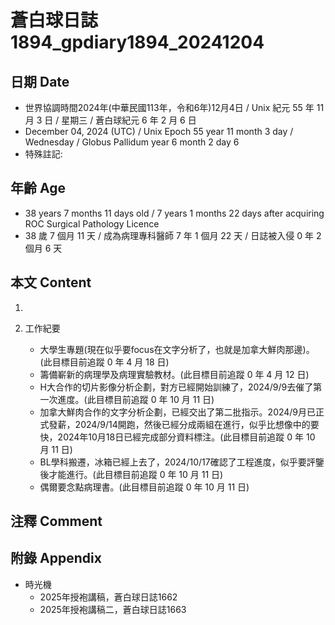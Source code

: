 [_metadata_:encoding]: - "utf-8"
[_metadata_:language]: - "zh-Hant-TW"
[_metadata_:fileformat]: - "markdown"
[_metadata_:MIME_type]: - "text/plain"
[_metadata_:markdown_version]: - "commonmark version 0.30"
[_metadata_:markdown_spec]: - "https://spec.commonmark.org/0.30/"

# 蒼白球日誌1894_gpdiary1894_20241204 #

## 日期 Date ##

* 世界協調時間2024年(中華民國113年，令和6年)12月4日 / Unix 紀元 55 年 11 月 3 日 / 星期三 / 蒼白球紀元 6 年 2 月 6 日
* December 04, 2024 (UTC) / Unix Epoch 55 year 11 month 3 day / Wednesday / Globus Pallidum year 6 month 2 day 6
* 特殊註記:

## 年齡 Age ##

* 38 years 7 months 11 days old / 7 years 1 months 22 days after acquiring ROC Surgical Pathology Licence
* 38 歲 7 個月 11 天 / 成為病理專科醫師 7 年 1 個月 22 天 / 日誌被入侵 0 年 2 個月 6 天

## 本文 Content ##

1. 

2. 工作紀要

    - 大學生專題(現在似乎要focus在文字分析了，也就是加拿大鮮肉那邊)。(此目標目前追蹤 0 年 4 月 18 日)
    - 籌備嶄新的病理學及病理實驗教材。(此目標目前追蹤 0 年 4 月 12 日)
    - H大合作的切片影像分析企劃，對方已經開始訓練了，2024/9/9去催了第一次進度。(此目標目前追蹤 0 年 10 月 11 日)
    - 加拿大鮮肉合作的文字分析企劃，已經交出了第二批指示。2024/9月已正式發薪，2024/9/14開跑，然後已經分成兩組在進行，似乎比想像中的要快，2024年10月18日已經完成部分資料標注。(此目標目前追蹤 0 年 10 月 11 日)
    - BL學科搬遷，冰箱已經上去了，2024/10/17確認了工程進度，似乎要評鑒後才能進行。(此目標目前追蹤 0 年 10 月 11 日)
    - 偶爾要念點病理書。(此目標目前追蹤 0 年 10 月 11 日)

## 注釋 Comment ##


## 附錄 Appendix ##

* 時光機
    - 2025年授袍講稿，蒼白球日誌1662
    - 2025年授袍講稿二，蒼白球日誌1663
